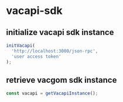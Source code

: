 # vacapi-sdk

## initialize vacapi sdk instance

```typescript
initVacapi(
  'http://localhost:3000/json-rpc',
  'user access token'
);
```

## retrieve vacgom sdk instance

```typescript
const vacapi = getVacapiInstance();
```

